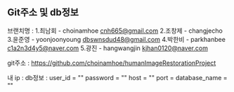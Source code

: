 ## Git주소 및 db정보

브랜치명 : 1.최남회 - choinamhoe
cnh665@gmail.com 2.조창제 - changjecho 3.윤준영 - yoonjoonyoung
dbswnsdud48@gmail.com 4.박한비 - parkhanbee
c1a2n3d4y5@naver.com 5.광진 - hangwangjin
kjhan0120@naver.com

git주소 : https://github.com/choinamhoe/humanImageRestorationProject

내 ip :
db정보 :
user_id = ""
password = ""
host = ""
port =
database_name = ""
